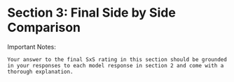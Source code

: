 # Section 3: Final Side by Side Comparison

Important Notes:

    Your answer to the final SxS rating in this section should be grounded in your responses to each model response in section 2 and come with a thorough explanation.
